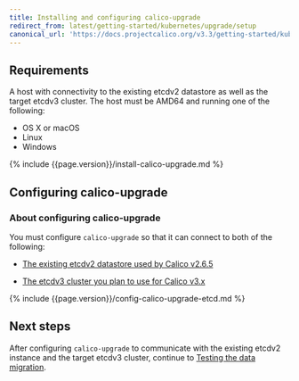 ```yaml
---
title: Installing and configuring calico-upgrade
redirect_from: latest/getting-started/kubernetes/upgrade/setup
canonical_url: 'https://docs.projectcalico.org/v3.3/getting-started/kubernetes/upgrade/setup'
---
```


## Requirements

A host with connectivity to the existing etcdv2 datastore as well as the
target etcdv3 cluster. The host must be AMD64 and running one of the following:

- OS X or macOS
- Linux
- Windows

{% include {{page.version}}/install-calico-upgrade.md %}

## Configuring calico-upgrade

### About configuring calico-upgrade

You must configure `calico-upgrade` so that it can connect to both of the
following:

- [The existing etcdv2 datastore used by Calico v2.6.5](#configuring-calico-upgrade-to-connect-to-the-etcdv2-datastore)

- [The etcdv3 cluster you plan to use for Calico v3.x](#configuring-calico-upgrade-to-connect-to-the-etcdv3-cluster)

{% include {{page.version}}/config-calico-upgrade-etcd.md %}

## Next steps

After configuring `calico-upgrade` to communicate with the existing etcdv2 instance
and the target etcdv3 cluster, continue to [Testing the data migration](/{{page.version}}/getting-started/kubernetes/upgrade/test).
